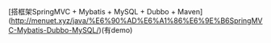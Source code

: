 
[搭框架SpringMVC + Mybatis + MySQL + Dubbo + Maven]
(http://menuet.xyz/java/%E6%90%AD%E6%A1%86%E6%9E%B6SpringMVC-Mybatis-Dubbo-MySQL/)(有demo)
